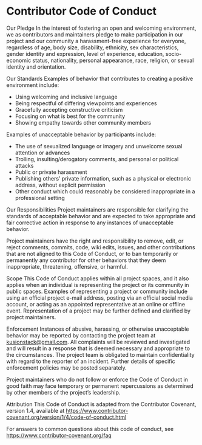 # Contributor Code of Conduct

Our Pledge 
In the interest of fostering an open and welcoming environment, we as contributors and maintainers pledge to make participation in our project and our community a harassment-free experience for everyone, regardless of age, body size, disability, ethnicity, sex characteristics, gender identity and expression, level of experience, education, socio-economic status, nationality, personal appearance, race, religion, or sexual identity and orientation. 
 
Our Standards 
Examples of behavior that contributes to creating a positive environment include: 
- Using welcoming and inclusive language 
- Being respectful of differing viewpoints and experiences 
- Gracefully accepting constructive criticism 
- Focusing on what is best for the community 
- Showing empathy towards other community members 

Examples of unacceptable behavior by participants include: 
- The use of sexualized language or imagery and unwelcome sexual attention or advances 
- Trolling, insulting/derogatory comments, and personal or political attacks 
- Public or private harassment 
- Publishing others’ private information, such as a physical or electronic address, without explicit permission 
- Other conduct which could reasonably be considered inappropriate in a professional setting 

Our Responsibilities 
Project maintainers are responsible for clarifying the standards of acceptable behavior and are expected to take appropriate and fair corrective action in response to any instances of unacceptable behavior. 
 
Project maintainers have the right and responsibility to remove, edit, or reject comments, commits, code, wiki edits, issues, and other contributions that are not aligned to this Code of Conduct, or to ban temporarily or permanently any contributor for other behaviors that they deem inappropriate, threatening, offensive, or harmful. 
 
Scope 
This Code of Conduct applies within all project spaces, and it also applies when an individual is representing the project or its community in public spaces. Examples of representing a project or community include using an official project e-mail address, posting via an official social media account, or acting as an appointed representative at an online or offline event. Representation of a project may be further defined and clarified by project maintainers. 
 
Enforcement 
Instances of abusive, harassing, or otherwise unacceptable behavior may be reported by contacting the project team at kusionstack@gmail.com. All complaints will be reviewed and investigated and will result in a response that is deemed necessary and appropriate to the circumstances. The project team is obligated to maintain confidentiality with regard to the reporter of an incident. Further details of specific enforcement policies may be posted separately. 
 
Project maintainers who do not follow or enforce the Code of Conduct in good faith may face temporary or permanent repercussions as determined by other members of the project’s leadership. 
 
Attribution 
This Code of Conduct is adapted from the Contributor Covenant, version 1.4, available at https://www.contributor-covenant.org/version/1/4/code-of-conduct.html 
 
For answers to common questions about this code of conduct, see https://www.contributor-covenant.org/faq
